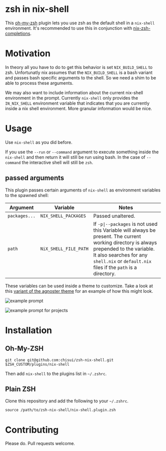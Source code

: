 
# zsh in nix-shell

This [oh-my-zsh](https://github.com/robbyrussell/oh-my-zsh/) plugin lets you use zsh as the default shell in a `nix-shell` environment. It's recommended to use this in conjunction with [nix-zsh-completions](https://github.com/spwhitt/nix-zsh-completions).

# Motivation

In theory all you have to do to get this behavior is set `NIX_BUILD_SHELL` to zsh. Unfortunatly nix assumes that the `NIX_BUILD_SHELL` is a bash variant and passes bash specific arguments to the shell. So we need a shim to be able to process these arguments.

We may also want to include information about the current nix-shell environment in the prompt. Currently `nix-shell` only provides the `IN_NIX_SHELL` environment variable that indicates that you are currently inside a nix shell environment. More granular information would be nice.

# Usage

Use `nix-shell` as you did before.

If you use the `--run` or `--command` argument to execute something inside the `nix-shell` and then return it will still be run using bash. In the case of `--command` the interactive shell will still be `zsh`.

## passed arguments

This plugin passes certain arguments of `nix-shell` as environment variables to the spawned shell:

Argument      | Variable              | Notes
------------- | --------------------- | -----
`packages...` | `NIX_SHELL_PACKAGES`  | Passed unaltered.
`path`        | `NiX_SHELL_FILE_PATH` | If `-p\|--packages` is not used this Variable will always be present. The current working directory is always prepended to the variable. It also searches for any `shell.nix` or `default.nix` files if the `path` is a directory.

These variables can be used inside a theme to customize. Take a look at this [variant of the agnoster theme](https://gist.github.com/chisui/0d12bd51a5fd8e6bb52e6e6a43d31d5e#file-agnoster-nix-zsh-theme) for an example of how this might look.

![example prompt](https://gist.githubusercontent.com/chisui/0d12bd51a5fd8e6bb52e6e6a43d31d5e/raw/8787d8e234e895b2c74194936290a0da9be539ff/example.png)

![example prompt for projects](https://gist.githubusercontent.com/chisui/0d12bd51a5fd8e6bb52e6e6a43d31d5e/raw/9e2981bba3f0695e4705f3ea38cea0a239e5fb7d/exampleProject.png)

# Installation

## Oh-My-ZSH

    git clone git@github.com:chisui/zsh-nix-shell.git $ZSH_CUSTOM/plugins/nix-shell

Then add `nix-shell` to the plugins list in `~/.zshrc`.

## Plain ZSH

Clone this repository and add the following to your `~/.zshrc`.

    source /path/to/zsh-nix-shell/nix-shell.plugin.zsh

# Contributing

Please do. Pull requests welcome.

